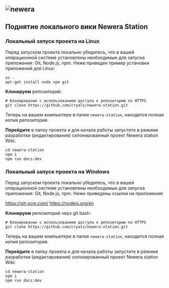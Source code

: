 ![newera](https://i.postimg.cc/g2mf3xmm/download-2.gif)
--

## Поднятие локального вики Newera Station

### Локальный запуск проекта на Linux

Перед запуском проекта локально убедитесь, что в вашей операционной системе установлены необходимые для запуска приложения: Git, Node.js, npm. Ниже приведен пример установки приложений для Linux:

```shell
su -
apt-get install node npm git
```

**Клонируем** репозиторий:

```shell
# Клонирование с использованием доступа к репозиторию по HTTPS
git clone https://github.com/cryals/newera-station.git
```

Теперь на вашем компьютере в папке `newera-station`, находится полная копия репозитория.

**Перейдите** в папку проекта и для начала работы запустите в режиме разработки (редактирования) склонированный проект Newera station Wiki:

```shell
cd newera-station
npm i
npm run docs:dev
```

### Локальный запуск проекта на Windows

Перед запуском проекта локально убедитесь, что в вашей операционной системе установлены необходимые для запуска приложения: Git, Node.js, npm. Ниже приведены ссылки на приложения:

https://git-scm.com/
https://nodejs.org/en

**Клонируем** репозиторий черз git bash:

```shell
# Клонирование с использованием доступа к репозиторию по HTTPS
git clone https://github.com/cryals/newera-station.git
```

Теперь на вашем компьютере в папке `newera-station`, находится полная копия репозитория.

**Перейдите** в папку проекта и для начала работы запустите в режиме разработки (редактирования) склонированный проект Newera station Wiki:

```shell
cd newera-station
npm i
npm run docs:dev
```
